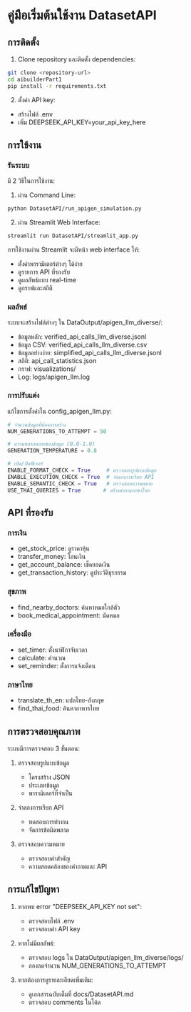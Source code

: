# คู่มือเริ่มต้นใช้งาน DatasetAPI

## การติดตั้ง

1. Clone repository และติดตั้ง dependencies:
```bash
git clone <repository-url>
cd aibuilderPart1
pip install -r requirements.txt
```

2. ตั้งค่า API key:
- สร้างไฟล์ .env
- เพิ่ม DEEPSEEK_API_KEY=your_api_key_here

## การใช้งาน

### รันระบบ

มี 2 วิธีในการใช้งาน:

1. ผ่าน Command Line:
```bash
python DatasetAPI/run_apigen_simulation.py
```

2. ผ่าน Streamlit Web Interface:
```bash
streamlit run DatasetAPI/streamlit_app.py
```

การใช้งานผ่าน Streamlit จะมีหน้า web interface ให้:
- ตั้งค่าพารามิเตอร์ต่างๆ ได้ง่าย
- ดูรายการ API ที่รองรับ
- ดูผลลัพธ์แบบ real-time
- ดูกราฟและสถิติ

### ผลลัพธ์
ระบบจะสร้างไฟล์ต่างๆ ใน DataOutput/apigen_llm_diverse/:
- ข้อมูลหลัก: verified_api_calls_llm_diverse.jsonl
- ข้อมูล CSV: verified_api_calls_llm_diverse.csv
- ข้อมูลอย่างง่าย: simplified_api_calls_llm_diverse.jsonl
- สถิติ: api_call_statistics.json
- กราฟ: visualizations/
- Log: logs/apigen_llm.log

### การปรับแต่ง
แก้ไขการตั้งค่าใน config_apigen_llm.py:
```python
# จำนวนข้อมูลที่ต้องการสร้าง
NUM_GENERATIONS_TO_ATTEMPT = 50

# ความหลากหลายของข้อมูล (0.0-1.0)
GENERATION_TEMPERATURE = 0.8

# เปิด/ปิดฟีเจอร์
ENABLE_FORMAT_CHECK = True     # ตรวจสอบรูปแบบข้อมูล
ENABLE_EXECUTION_CHECK = True  # จำลองการเรียก API
ENABLE_SEMANTIC_CHECK = True   # ตรวจสอบความหมาย
USE_THAI_QUERIES = True       # สร้างคำถามภาษาไทย
```

## API ที่รองรับ

### การเงิน
- get_stock_price: ดูราคาหุ้น
- transfer_money: โอนเงิน
- get_account_balance: เช็คยอดเงิน
- get_transaction_history: ดูประวัติธุรกรรม

### สุขภาพ
- find_nearby_doctors: ค้นหาหมอใกล้ตัว
- book_medical_appointment: นัดหมอ

### เครื่องมือ
- set_timer: ตั้งนาฬิกาจับเวลา
- calculate: คำนวณ
- set_reminder: ตั้งการแจ้งเตือน

### ภาษาไทย
- translate_th_en: แปลไทย-อังกฤษ
- find_thai_food: ค้นหาอาหารไทย

## การตรวจสอบคุณภาพ

ระบบมีการตรวจสอบ 3 ขั้นตอน:
1. ตรวจสอบรูปแบบข้อมูล
   - โครงสร้าง JSON
   - ประเภทข้อมูล
   - พารามิเตอร์ที่จำเป็น

2. จำลองการเรียก API
   - ทดสอบการทำงาน
   - จัดการข้อผิดพลาด

3. ตรวจสอบความหมาย
   - ตรวจสอบคำสำคัญ
   - ความสอดคล้องของคำถามและ API

## การแก้ไขปัญหา

1. หากพบ error "DEEPSEEK_API_KEY not set":
   - ตรวจสอบไฟล์ .env
   - ตรวจสอบค่า API key

2. หากไม่มีผลลัพธ์:
   - ตรวจสอบ logs ใน DataOutput/apigen_llm_diverse/logs/
   - ลองลดจำนวน NUM_GENERATIONS_TO_ATTEMPT

3. หากต้องการดูรายละเอียดเพิ่มเติม:
   - ดูเอกสารฉบับเต็มที่ docs/DatasetAPI.md
   - ตรวจสอบ comments ในโค้ด